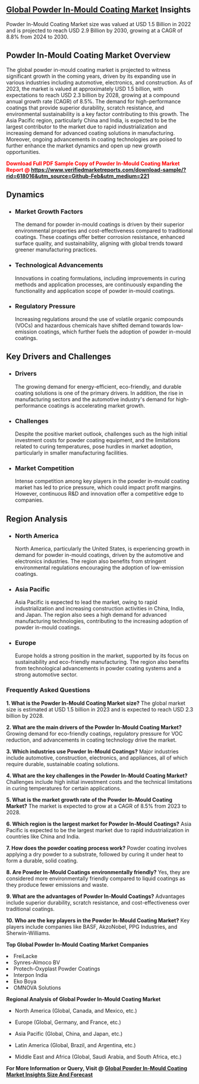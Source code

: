 <h2><a href="https://www.verifiedmarketreports.com/download-sample/?rid=618016&amp;utm_source=Github&amp;utm_medium=221" target="_blank">Global Powder In-Mould Coating Market</a> Insights</h2><p>Powder In-Mould Coating Market size was valued at USD 1.5 Billion in 2022 and is projected to reach USD 2.9 Billion by 2030, growing at a CAGR of 8.8% from 2024 to 2030.</p><p> <h2>Powder In-Mould Coating Market Overview</h2> <p>The global powder in-mould coating market is projected to witness significant growth in the coming years, driven by its expanding use in various industries including automotive, electronics, and construction. As of 2023, the market is valued at approximately USD 1.5 billion, with expectations to reach USD 2.3 billion by 2028, growing at a compound annual growth rate (CAGR) of 8.5%. The demand for high-performance coatings that provide superior durability, scratch resistance, and environmental sustainability is a key factor contributing to this growth. The Asia Pacific region, particularly China and India, is expected to be the largest contributor to the market due to rapid industrialization and increasing demand for advanced coating solutions in manufacturing. Moreover, ongoing advancements in coating technologies are poised to further enhance the market dynamics and open up new growth opportunities.</p> <p><strong><p><span class=""><span style="color: #ff0000;"><strong>Download Full PDF Sample Copy of Powder In-Mould Coating Market Report</strong> @ </span><a href="https://www.verifiedmarketreports.com/download-sample/?rid=618016&amp;utm_source=Github-Feb&amp;utm_medium=221" target="_blank">https://www.verifiedmarketreports.com/download-sample/?rid=618016&amp;utm_source=Github-Feb&amp;utm_medium=221</a></span></p></strong></p> <h2>Dynamics</h2> <ul> <li><h3>Market Growth Factors</h3> The demand for powder in-mould coatings is driven by their superior environmental properties and cost-effectiveness compared to traditional coatings. These coatings offer better corrosion resistance, enhanced surface quality, and sustainability, aligning with global trends toward greener manufacturing practices.</li> <li><h3>Technological Advancements</h3> Innovations in coating formulations, including improvements in curing methods and application processes, are continuously expanding the functionality and application scope of powder in-mould coatings.</li> <li><h3>Regulatory Pressure</h3> Increasing regulations around the use of volatile organic compounds (VOCs) and hazardous chemicals have shifted demand towards low-emission coatings, which further fuels the adoption of powder in-mould coatings.</li> </ul> <h2>Key Drivers and Challenges</h2> <ul> <li><h3>Drivers</h3> The growing demand for energy-efficient, eco-friendly, and durable coating solutions is one of the primary drivers. In addition, the rise in manufacturing sectors and the automotive industry's demand for high-performance coatings is accelerating market growth.</li> <li><h3>Challenges</h3> Despite the positive market outlook, challenges such as the high initial investment costs for powder coating equipment, and the limitations related to curing temperatures, pose hurdles in market adoption, particularly in smaller manufacturing facilities.</li> <li><h3>Market Competition</h3> Intense competition among key players in the powder in-mould coating market has led to price pressure, which could impact profit margins. However, continuous R&D and innovation offer a competitive edge to companies.</li> </ul> <h2>Region Analysis</h2> <ul> <li><h3>North America</h3> North America, particularly the United States, is experiencing growth in demand for powder in-mould coatings, driven by the automotive and electronics industries. The region also benefits from stringent environmental regulations encouraging the adoption of low-emission coatings.</li> <li><h3>Asia Pacific</h3> Asia Pacific is expected to lead the market, owing to rapid industrialization and increasing construction activities in China, India, and Japan. The region also sees a high demand for advanced manufacturing technologies, contributing to the increasing adoption of powder in-mould coatings.</li> <li><h3>Europe</h3> Europe holds a strong position in the market, supported by its focus on sustainability and eco-friendly manufacturing. The region also benefits from technological advancements in powder coating systems and a strong automotive sector.</li> </ul> <h3>Frequently Asked Questions</h3> <p><strong>1. What is the Powder In-Mould Coating Market size?</strong> The global market size is estimated at USD 1.5 billion in 2023 and is expected to reach USD 2.3 billion by 2028.</p> <p><strong>2. What are the main drivers of the Powder In-Mould Coating Market?</strong> Growing demand for eco-friendly coatings, regulatory pressure for VOC reduction, and advancements in coating technology drive the market.</p> <p><strong>3. Which industries use Powder In-Mould Coatings?</strong> Major industries include automotive, construction, electronics, and appliances, all of which require durable, sustainable coating solutions.</p> <p><strong>4. What are the key challenges in the Powder In-Mould Coating Market?</strong> Challenges include high initial investment costs and the technical limitations in curing temperatures for certain applications.</p> <p><strong>5. What is the market growth rate of the Powder In-Mould Coating Market?</strong> The market is expected to grow at a CAGR of 8.5% from 2023 to 2028.</p> <p><strong>6. Which region is the largest market for Powder In-Mould Coatings?</strong> Asia Pacific is expected to be the largest market due to rapid industrialization in countries like China and India.</p> <p><strong>7. How does the powder coating process work?</strong> Powder coating involves applying a dry powder to a substrate, followed by curing it under heat to form a durable, solid coating.</p> <p><strong>8. Are Powder In-Mould Coatings environmentally friendly?</strong> Yes, they are considered more environmentally friendly compared to liquid coatings as they produce fewer emissions and waste.</p> <p><strong>9. What are the advantages of Powder In-Mould Coatings?</strong> Advantages include superior durability, scratch resistance, and cost-effectiveness over traditional coatings.</p> <p><strong>10. Who are the key players in the Powder In-Mould Coating Market?</strong> Key players include companies like BASF, AkzoNobel, PPG Industries, and Sherwin-Williams.</p> </p><p><strong>Top Global Powder In-Mould Coating Market Companies</strong></p><div data-test-id=""><p><li>FreiLacke</li><li> Synres-Almoco BV</li><li> Protech-Oxyplast Powder Coatings</li><li> Interpon India</li><li> Eko Boya</li><li> OMNOVA Solutions</li></p><div><strong>Regional Analysis of&nbsp;Global Powder In-Mould Coating Market</strong></div><ul><li dir="ltr"><p dir="ltr">North America&nbsp;(Global, Canada, and Mexico, etc.)</p></li><li dir="ltr"><p dir="ltr">Europe (Global, Germany, and France, etc.)</p></li><li dir="ltr"><p dir="ltr">Asia Pacific&nbsp;(Global, China, and Japan, etc.)</p></li><li dir="ltr"><p dir="ltr">Latin America&nbsp;(Global, Brazil, and Argentina, etc.)</p></li><li dir="ltr">Middle East and Africa&nbsp;(Global, Saudi Arabia, and South Africa, etc.)</li></ul><p><strong>For More Information or Query, Visit @&nbsp;</strong><strong><a href="https://www.verifiedmarketreports.com/product/powder-in-mould-coating-market/?utm_source=Github&amp;utm_medium=221" target="_blank">Global Powder In-Mould Coating Market Insights Size And Forecast</a></strong></p></div>
